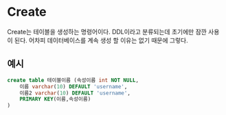 # Create

Create는 테이블을 생성하는 명령어이다. DDL이라고 분류되는데 초기에만 잠깐 사용이 된다. 어차피 데이터베이스를 계속 생성 할 이유는 없기 때문에 그렇다.

## 예시
```sql
create table 테이블이름 (속성이름 int NOT NULL,
    이름 varchar(10) DEFAULT 'username',
    이름2 varchar(10) DEFAULT 'username',
    PRIMARY KEY(이름,속성이름)
)
```